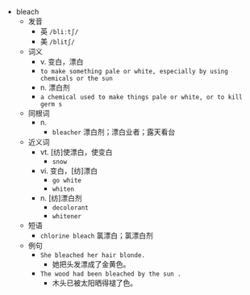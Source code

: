 - bleach
  - 发音
    - 英 `/bliːtʃ/`
    - 美 `/blitʃ/`
  - 词义
    - v. 变白，漂白
    - `to make something pale or white, especially by using chemicals or the sun`
    - n. 漂白剂
    - `a chemical used to make things pale or white, or to kill  germ s `
  - 同根词
    - n.
      - `bleacher` 漂白剂；漂白业者；露天看台
  - 近义词
    - vt. [纺]使漂白，使变白
      - `snow`
    - vi. 变白，[纺]漂白
      - `go white`
      - `whiten`
    - n. [纺]漂白剂
      - `decolorant`
      - `whitener`
  - 短语
    - `chlorine bleach` 氯漂白；氯漂白剂 
  - 例句
    - `She bleached her hair blonde.`
      - 她把头发漂成了金黄色。
    - `The wood had been bleached by the sun .`
      - 木头已被太阳晒得褪了色。


